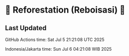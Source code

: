 
# 🌳 Reforestation (Reboisasi) 🌲

## Last Updated

GitHub Actions time: Sat Jul  5 21:21:08 UTC 2025

Indonesia/Jakarta time: Sun Jul  6 04:21:08 WIB 2025
